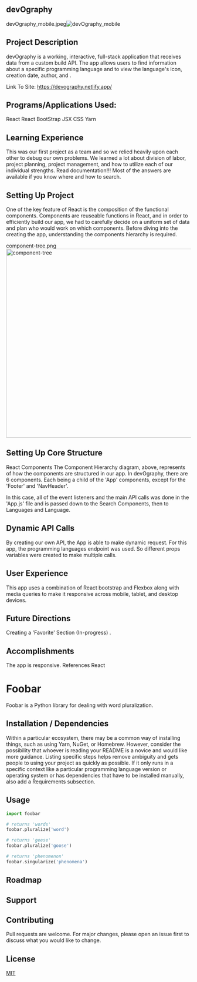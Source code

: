 ## devOgraphy
devOgraphy_mobile.jpeg![devOgraphy_mobile](https://user-images.githubusercontent.com/65795477/125980378-26c0e672-d7a1-4ea6-8fff-702595eec637.jpeg)



## Project Description
devOgraphy is a working, interactive, full-stack application that receives data from a custom build API. The app allows users to find information about a specific programming language and to view the language's icon, creation date, author, and .

Link To Site: https://devography.netlify.app/

## Programs/Applications Used:
React
React BootStrap
JSX
CSS
Yarn

## Learning Experience
This was our first project as a team and so we relied heavily upon each other to debug our own problems. We learned a lot about division of labor, project planning, project management, and how to utilize each of our individual strengths. Read documentation!!! Most of the answers are available if you know where and how to search.

## Setting Up Project
One of the key feature of React is the composition of the functional components. Components are reuseable functions in React, and in order to efficiently build our app, we had to carefully decide on a uniform set of data and plan who would work on which components. Before diving into the creating the app, understanding the components hierarchy is required.

component-tree.png<img width="514" alt="component-tree" src="https://user-images.githubusercontent.com/65795477/125981555-ecc23dba-8ce6-4487-9529-a0735615e308.png">


## Setting Up Core Structure
React Components
The Component Hierarchy diagram, above, represents of how the components are structured in our app. In devOgraphy, there are 6 components. Each being a child of the 'App' components, except for the 'Footer' and 'NavHeader'.

In this case, all of the event listeners and the main API calls was done in the 'App.js' file and is passed down to the Search Components, then to Languages and Language.

## Dynamic API Calls
By creating our own API, the App is able to make dynamic request. For this app, the programming languages endpoint was used. So different props variables were created to make multiple calls.

## User Experience
This app uses a combination of React bootstrap and Flexbox along with media queries to make it responsive across mobile, tablet, and desktop devices.


## Future Directions
Creating a 'Favorite' Section (In-progress)
.

## Accomplishments
The app is responsive.
References
React

# Foobar

Foobar is a Python library for dealing with word pluralization.

## Installation / Dependencies

Within a particular ecosystem, there may be a common way of installing things, such as using Yarn, NuGet, or Homebrew. However, consider the possibility that whoever is reading your README is a novice and would like more guidance. Listing specific steps helps remove ambiguity and gets people to using your project as quickly as possible. If it only runs in a specific context like a particular programming language version or operating system or has dependencies that have to be installed manually, also add a Requirements subsection.

## Usage

```python
import foobar

# returns 'words'
foobar.pluralize('word')

# returns 'geese'
foobar.pluralize('goose')

# returns 'phenomenon'
foobar.singularize('phenomena')

```
## Roadmap


## Support


## Contributing
Pull requests are welcome. For major changes, please open an issue first to discuss what you would like to change.



## License
[MIT](https://choosealicense.com/licenses/mit/)
